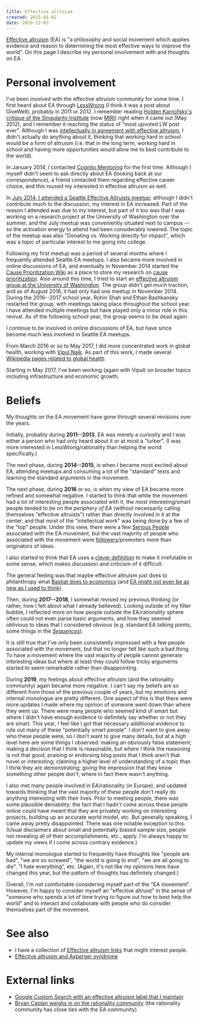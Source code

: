 ```yaml
---
title: Effective altruism
created: 2015-01-02
date: 2019-12-03
---
```


[Effective altruism](https://en.wikipedia.org/wiki/Effective_altruism) (EA) is "a philosophy and social movement which applies evidence and reason to determining the most effective ways to improve the world".
On this page I describe my personal involvement with and thoughts on EA.

# Personal involvement

I've been involved with the effective altruism community for some time.
I first heard about EA through [LessWrong]() (I think it was a post about GiveWell), probably in 2011 or 2012.
I remember reading [Holden Karnofsky's critique of the Singularity Institute](http://lesswrong.com/lw/cbs/thoughts_on_the_singularity_institute_si/) (now [MIRI](https://timelines.issarice.com/wiki/Timeline_of_Machine_Intelligence_Research_Institute)) right when it came out (May 2012), and I remember it reaching the status of "most upvoted LW post ever".
Although I was [intellectually in agreement with effective altruism](https://www.quora.com/As-someone-who-is-intellectually-in-agreement-with-effective-altruism-but-hasnt-started-earning-money-of-my-own-how-can-I-best-contribute-to-the-Effective-Altruism-Forum), I didn't actually do anything about it, thinking that working hard in school would be a form of altruism (i.e. that in the long term, working hard in school and having more opportunities would allow me to best contribute to the world).

In January 2014, I contacted [Cognito Mentoring]() for the first time.
Although I myself didn't seem to ask directly about EA (looking back at our correspondence), a friend contacted them regarding effective career choice, and this roused my interested in effective altruism as well.

In [July 2014, I attended a Seattle Effective Altruists meetup](https://www.facebook.com/events/266352430227314/); although I didn't contribute much to the discussion, my interest in EA increased.
Part of the reason I attended was due to my interest, but part of it too was
that I was working on a research project at the University of Washington over
the summer, and the July meetup was conveniently situated next to campus -- so
the activation energy to attend had been considerably lowered.
The topic of the meetup was also "Donating vs. Working directly for impact",
which was a topic of particular interest to me going into college.

Following my first meetup was a period of several months where I frequently attended Seattle EA meetups.
I also became more involved in online discussions of EA, and eventually in November 2014 started the [Cause Prioritization Wiki](http://causeprioritization.org/) as a place to store my research on [cause prioritization]().
Also around this time, I tried to start an [effective altruism group at the University of Washington](https://www.facebook.com/groups/EffectiveAltruismUW).
The group didn't get much traction, and as of August 2016, it had only had one
meetup in November 2014.
During the 2016--2017 school year, Rohin Shah and Ethan Bashkansky restarted
the group, with meetings taking place throughout the school year.
I have attended multiple meetings but have played only a minor role in this
revival.
As of the following school year, the group seems to be dead again.

I continue to be involved in online discussions of EA, but have since become much less involved in Seattle EA meetups.

From March 2016 or so to May 2017, I did more concentrated work in global health, working with [Vipul Naik](https://vipulnaik.com/).
As part of this work, I made several [Wikipedia pages related to global health](wikipedia#global-health).

Starting in May 2017, I've been working (again with Vipul) on broader topics
including infrastructure and economic growth.

# Beliefs

My thoughts on the EA movement have gone through several revisions over
the years.

Initially, probably during **2011--2013**, EA was merely a curiosity and I
was either a person who had only heard about it or at most a "lurker".
(I was more interested in LessWrong/rationality than helping the world
specifically.)

The next phase, during **2014--2015**, is when I became most excited
about EA, attending meetups and consuming a lot of the "standard"
texts and learning the standard arguments in the movement.

The next phase, during **2016** or so, is when my view of EA became
more refined and somewhat negative. I started to think that while the
movement had a lot of interesting people associated with it, the
_most_ interesting/smart people tended to be on the _periphery of EA_
(without necessarily calling themselves "effective altruists") rather
than directly involved in it at the center, and that most of the
"intellectual work" was being done by a few of the "top" people. Under
this view, there were a few [Serious
People](https://equilibriabook.com/molochs-toolbox/) associated with
the EA movement, but the vast majority of people who associated with
the movement were
[followers](https://www.econlib.org/archives/2005/05/motivating_shee.html)/promoters
more than originators of ideas.

I also started to think that EA uses a [clever definition](http://effective-altruism.com/ea/df/the_outside_critics_of_effective_altruism/26u) to make it irrefutable in some sense, which makes discussion and criticism of it difficult.

The general feeling was that maybe effective altruism just does to
philanthropy what [Bastiat does to
economics](http://econlog.econlib.org/archives/2012/08/the_subtle_valu.html)
(and [EA might not even be as new as I used to
think](is-effective-altruism-new)).

Then, during **2017--2018**, I somewhat revised my previous thinking
(or rather, how I felt about what I already believed). Looking outside
of my filter bubble, I reflected more on how people outside the
EA/rationality sphere often could not even parse basic arguments, and
how they seemed oblivious to ideas that I considered obvious
(e.g. standard EA talking points, some things in the
[_Sequences_](https://www.readthesequences.com/)).

It is still true that I've only been consistently impressed with a few
people associated with the movement, but that no longer felt like such
a bad thing. To have a movement where the vast majority of people
cannot generate interesting ideas but where at least they could
follow tricky arguments started to seem remarkable rather than
disappointing.

During **2019**, my feelings about effective altruism (and the rationality
community) again became more negative. I can't say my beliefs are so different
from those of the previous couple of years, but my emotions and internal
monologue are pretty different. One aspect of this is that there were more
updates I made where my opinion of someone went down than where they went up.
There were many people who seemed kind of smart but where I didn't have enough
evidence to definitely say whether or not they are smart. This year, I feel
like I got that necessary additional evidence to rule out many of these
"potentially smart people". I don't want to give away who these people were, so
I don't want to give many details, but at a high level here are some things I
observed: making an obviously false statement; making a decision that I think
is reasonable, but where I think the reasoning is not that good; praising or
endorsing blog posts that I think aren't that novel or interesting; claiming a
higher level of understanding of a topic than I think they are demonstrating;
giving the impression that they know something other people don't, where in
fact there wasn't anything.

I also met many people involved in EA/rationality (in Europe), and updated
towards thinking that the vast majority of these people don't really do
anything interesting with their lives. Prior to meeting people, there was some
plausible deniability: the fact that I hadn't come across these people online
could have meant that they are privately working on interesting projects,
building up an accurate world model, etc. But generally speaking, I came away
pretty disappointed. There was one notable exception to this. (Usual
disclaimers about small and potentially biased sample size, people not
revealing all of their accomplishments, etc., apply. I'm always happy to update
my views if I come across contrary evidence.)

My internal monologue started to frequently have thoughts like "people are
bad", "we are so screwed", "the world is going to end", "we are all going to
die", "I hate everything", etc. (Again, it's not like my opinions here have
changed this year, but the pattern of thoughts has definitely changed.)

Overall, I'm not comfortable considering myself part of the "EA
movement". However, I'm happy to consider myself an "effective
altruist" in the sense of "someone who spends a lot of time trying to
figure out how to best help the world" and to interact and collaborate
with people who do consider themselves part of the movement.

# See also

- I have a collection of [Effective altruism links]() that might interest people.
- [Effective altruism and Asperger syndrome]()

# External links

- [Google Custom Search with an effective altruism label that I maintain](https://cse.google.com/cse/publicurl?cx=003462416774124900295:tgoyrxzwiha)
- [Bryan Caplan weighs in on the rationality community](http://econlog.econlib.org/archives/2017/04/whats_wrong_wit_22.html)
  (the rationality community has close ties with the EA community)
